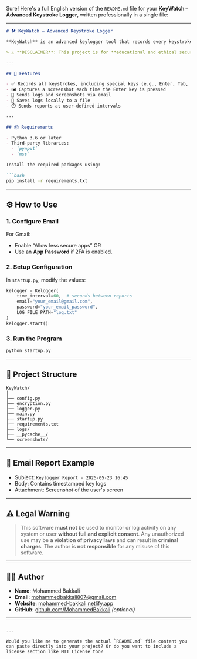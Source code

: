 Sure! Here's a full English version of the `README.md` file for your **KeyWatch – Advanced Keystroke Logger**, written professionally in a single file:

---

````markdown
# 🛠️ KeyWatch – Advanced Keystroke Logger

**KeyWatch** is an advanced keylogger tool that records every keystroke made by a user and includes additional features like screen capturing and periodic email reporting.

> ⚠️ **DISCLAIMER**: This project is for **educational and ethical security research purposes only**. Do **NOT** use it for malicious or unauthorized monitoring. Unauthorized keylogging is illegal in many countries.

---

## 📌 Features

- ✅ Records all keystrokes, including special keys (e.g., Enter, Tab, Space)
- 🖼️ Captures a screenshot each time the Enter key is pressed
- 📧 Sends logs and screenshots via email
- 🧾 Saves logs locally to a file
- ⏱️ Sends reports at user-defined intervals

---

## 📦 Requirements

- Python 3.6 or later
- Third-party libraries:
  - `pynput`
  - `mss`

Install the required packages using:

```bash
pip install -r requirements.txt
````

---

## ⚙️ How to Use

### 1. Configure Email

For Gmail:

* Enable “Allow less secure apps” OR
* Use an **App Password** if 2FA is enabled.

### 2. Setup Configuration

In `startup.py`, modify the values:

```python
kelogger = Kelogger(
    time_interval=60,  # seconds between reports
    email="your_email@gmail.com",
    password="your_email_password",
    LOG_FILE_PATH="log.txt"
)
kelogger.start()
```

### 3. Run the Program

```bash
python startup.py
```

---

## 📁 Project Structure

```
KeyWatch/
│
├── config.py
├── encryption.py
├── logger.py
├── main.py
├── startup.py
├── requirements.txt
├── logs/
├── __pycache__/
└── screenshots/
```

---

## 📧 Email Report Example

* Subject: `Keylogger Report - 2025-05-23 16:45`
* Body: Contains timestamped key logs
* Attachment: Screenshot of the user's screen

---

## ⚠️ Legal Warning

> This software **must not** be used to monitor or log activity on any system or user **without full and explicit consent**.
> Any unauthorized use may be **a violation of privacy laws** and can result in **criminal charges**.
> The author is **not responsible** for any misuse of this software.

---

## 👨‍💻 Author

* **Name**: Mohammed Bakkali
* **Email**: [mohammedbakkali807@gmail.com](mailto:mohammedbakkali807@gmail.com)
* **Website**: [mohammed-bakkali.netlify.app](https://mohammed-bakkali.netlify.app)
* **GitHub**: [github.com/MohammedBakkali](https://github.com/MohammedBakkali) *(optional)*

---

```

---

Would you like me to generate the actual `README.md` file content you can paste directly into your project? Or do you want to include a license section like MIT License too?
```
